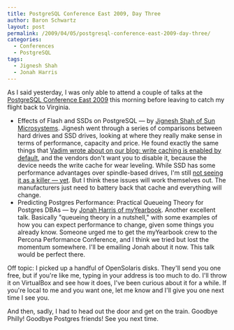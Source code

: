 ```yaml
---
title: PostgreSQL Conference East 2009, Day Three
author: Baron Schwartz
layout: post
permalink: /2009/04/05/postgresql-conference-east-2009-day-three/
categories:
  - Conferences
  - PostgreSQL
tags:
  - Jignesh Shah
  - Jonah Harris
---
```

As I said yesterday, I was only able to attend a couple of talks at the [PostgreSQL Conference East 2009][1] this morning before leaving to catch my flight back to Virginia.

*   Effects of Flash and SSDs on PostgreSQL &#8212; by [Jignesh Shah of Sun Microsystems][2]. Jignesh went through a series of comparisons between hard drives and SSD drives, looking at where they really make sense in terms of performance, capacity and price. He found exactly the same things that [Vadim wrote about on our blog: write caching is enabled by default][3], and the vendors don't want you to disable it, because the device needs the write cache for wear leveling. While SSD has some performance advantages over spindle-based drives, I'm still [not seeing it as a killer &#8212; yet][4]. But I think these issues will work themselves out. The manufacturers just need to battery back that cache and everything will change.
*   Predicting Postgres Performance: Practical Queueing Theory for Postgres DBAs &#8212; by [Jonah Harris of myYearbook][5]. Another excellent talk. Basically "queueing theory in a nutshell," with some examples of how you can expect performance to change, given some things you already know. Someone urged me to get the myYearbook crew to the Percona Performance Conference, and I think we tried but lost the momentum somewhere. I'll be emailing Jonah about it now. This talk would be perfect there.

Off topic: I picked up a handful of OpenSolaris disks. They'll send you one free, but if you're like me, typing in your address is too much to do. I'll throw it on VirtualBox and see how it does, I've been curious about it for a while. If you're local to me and you want one, let me know and I'll give you one next time I see you.

And then, sadly, I had to head out the door and get on the train. Goodbye Philly! Goodbye Postgres friends! See you next time.

 [1]: http://www.postgresqlconference.org/2009/east/
 [2]: http://blogs.sun.com/jkshah/
 [3]: http://www.mysqlperformanceblog.com/2009/03/02/ssd-xfs-lvm-fsync-write-cache-barrier-and-lost-transactions/
 [4]: http://www.amazon.com/Innovators-Dilemma-Revolutionary-Business-Essentials/dp/0060521996?tag=xaprb-20
 [5]: http://www.myyearbook.com/
